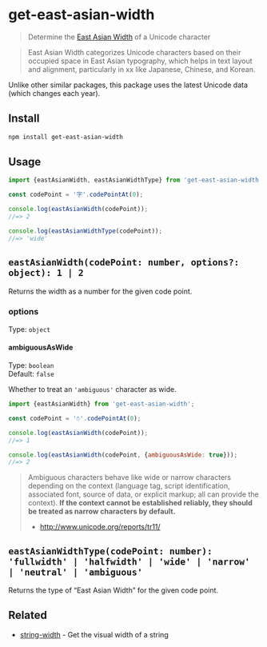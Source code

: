 # get-east-asian-width

> Determine the [East Asian Width](https://unicode.org/reports/tr11/) of a Unicode character

> East Asian Width categorizes Unicode characters based on their occupied space in East Asian typography, which helps in text layout and alignment, particularly in xx like Japanese, Chinese, and Korean.

Unlike other similar packages, this package uses the latest Unicode data (which changes each year).

## Install

```sh
npm install get-east-asian-width
```

## Usage

```js
import {eastAsianWidth, eastAsianWidthType} from 'get-east-asian-width';

const codePoint = '字'.codePointAt(0);

console.log(eastAsianWidth(codePoint));
//=> 2

console.log(eastAsianWidthType(codePoint));
//=> 'wide'
```

## `eastAsianWidth(codePoint: number, options?: object): 1 | 2`

Returns the width as a number for the given code point.

### options

Type: `object`

#### ambiguousAsWide

Type: `boolean`\
Default: `false`

Whether to treat an `'ambiguous'` character as wide.

```js
import {eastAsianWidth} from 'get-east-asian-width';

const codePoint = '⛣'.codePointAt(0);

console.log(eastAsianWidth(codePoint));
//=> 1

console.log(eastAsianWidth(codePoint, {ambiguousAsWide: true}));
//=> 2
```

> Ambiguous characters behave like wide or narrow characters depending on the context (language tag, script identification, associated font, source of data, or explicit markup; all can provide the context). **If the context cannot be established reliably, they should be treated as narrow characters by default.**
> - http://www.unicode.org/reports/tr11/

## `eastAsianWidthType(codePoint: number): 'fullwidth' | 'halfwidth' | 'wide' | 'narrow' | 'neutral' | 'ambiguous'`

Returns the type of “East Asian Width” for the given code point.

## Related

- [string-width](https://github.com/sindresorhus/string-width) - Get the visual width of a string
